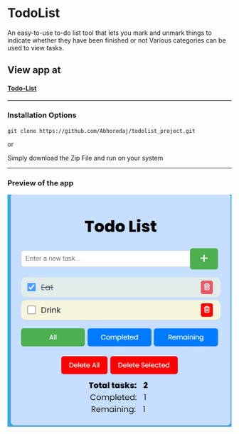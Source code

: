 # TodoList

An easy-to-use to-do list tool that lets you mark and unmark things to indicate whether they have been finished or not Various categories can be used to view tasks.


## View app at
#### [Todo-List](https://abhoredaj.github.io/todolist_project/)


<hr />

### Installation Options

```
git clone https://github.com/Abhoredaj/todolist_project.git
```
or

Simply download the Zip File and run on your system
<hr />


### Preview of the app
 ![preview](https://github.com/Abhoredaj/todolist_project/blob/main/assets/Screenshot%202023-08-08%20074945.png)

